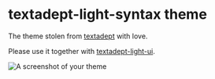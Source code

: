 # textadept-light-syntax theme

The theme stolen from [textadept](https://orbitalquark.github.io/textadept) with
love.

Please use it together with [textadept-light-ui](https://github.com/lua-rocks/atom-textadept-light-ui).

![A screenshot of your theme](https://i.imgur.com/y89Lw6p.png)
